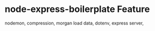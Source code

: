 # node-express-boilerplate Feature
nodemon, 
compression,
morgan load data,
dotenv,
express server,
